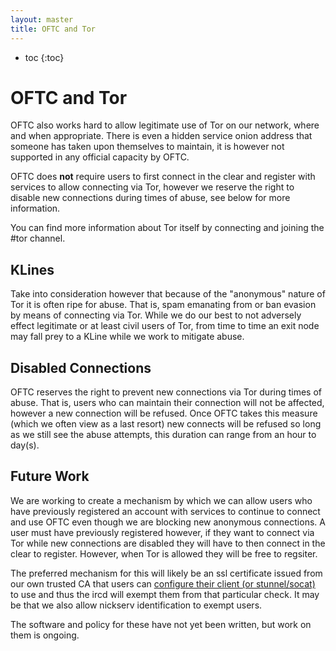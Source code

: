 ```yaml
---
layout: master
title: OFTC and Tor
---
```

* toc
{:toc}

# OFTC and Tor

OFTC also works hard to allow legitimate use of Tor on our network, where and
when appropriate. There is even a hidden service onion address that someone has
taken upon themselves to maintain, it is however not supported in any official
capacity by OFTC.

OFTC does **not** require users to first connect in the clear and register with
services to allow connecting via Tor, however we reserve the right to disable
new connections during times of abuse, see below for more information.

You can find more information about Tor itself by connecting and joining the
#tor channel.

## KLines

Take into consideration however that because of the "anonymous" nature of Tor
it is often ripe for abuse. That is, spam emanating from or ban evasion by
means of connecting via Tor. While we do our best to not adversely effect
legitimate or at least civil users of Tor, from time to time an exit node may
fall prey to a KLine while we work to mitigate abuse.

## Disabled Connections

OFTC reserves the right to prevent new connections via Tor during times of
abuse. That is, users who can maintain their connection will not be affected,
however a new connection will be refused. Once OFTC takes this measure (which
we often view as a last resort) new connects will be refused so long as we
still see the abuse attempts, this duration can range from an hour to day(s).

## Future Work

We are working to create a mechanism by which we can allow users who have
previously registered an account with services to continue to connect and use
OFTC even though we are blocking new anonymous connections. A user must have
previously registered however, if they want to connect via Tor while new
connections are disabled they will have to then connect in the clear to
register. However, when Tor is allowed they will be free to regsiter.

The preferred mechanism for this will likely be an ssl certificate issued
from our own trusted CA that users can [configure their client (or
stunnel/socat)](/NickServ/CertFP) to use and thus the ircd will exempt them
from that particular check. It may be that we also allow nickserv
identification to exempt users.

The software and policy for these have not yet been written, but work on them
is ongoing.
